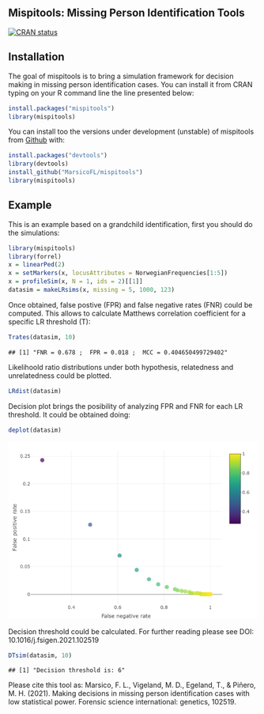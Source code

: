 ## Mispitools: Missing Person Identification Tools

<!-- badges: start -->

[![CRAN
status](https://www.r-pkg.org/badges/version/mispitools)](https://CRAN.R-project.org/package=mispitools)
<!-- badges: end -->


## Installation

The goal of mispitools is to bring a simulation framework for decision
making in missing person identification cases. You can install it from CRAN typing on your R command line the line presented below:

``` r
install.packages("mispitools")
library(mispitools)
```

You can install too the
versions under development (unstable) of mispitools from [Github](https://github.com/MarsicoFL/mispitools/)
with:
``` r
install.packages("devtools")
library(devtools)
install_github("MarsicoFL/mispitools")
library(mispitools)
```

## Example

This is an example based on a grandchild identification, first you
should do the simulations:

``` r
library(mispitools)
library(forrel)
x = linearPed(2)
x = setMarkers(x, locusAttributes = NorwegianFrequencies[1:5])
x = profileSim(x, N = 1, ids = 2)[[1]]
datasim = makeLRsims(x, missing = 5, 1000, 123)
```

Once obtained, false postive (FPR) and false negative rates (FNR) could
be computed. This allows to calculate Matthews correlation coefficient
for a specific LR threshold (T):

``` r
Trates(datasim, 10)
```

    ## [1] "FNR = 0.678 ;  FPR = 0.018 ;  MCC = 0.404650499729402"

Likelihoold ratio distributions under both hypothesis, relatedness and
unrelatedness could be plotted. 

``` r
LRdist(datasim)
```


Decision plot brings the posibility of analyzing FPR and FNR for each LR threshold. 
It could be obtained doing:

``` r
deplot(datasim)
```

![](README_files/figure-markdown_github/deplot-1.png)

Decision threshold could be calculated. For further reading please see
DOI: 10.1016/j.fsigen.2021.102519

``` r
DTsim(datasim, 10)
```

    ## [1] "Decision threshold is: 6"

Please cite this tool as: Marsico, F. L., Vigeland, M. D., Egeland, T.,
& Piñero, M. H. (2021). Making decisions in missing person
identification cases with low statistical power. Forensic science
international: genetics, 102519.
